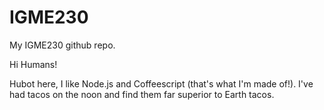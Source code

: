 # IGME230
My IGME230 github repo.

Hi Humans!

Hubot here, I like Node.js and Coffeescript (that's what I'm made of!).
I've had tacos on the noon and find them far superior to Earth tacos.
